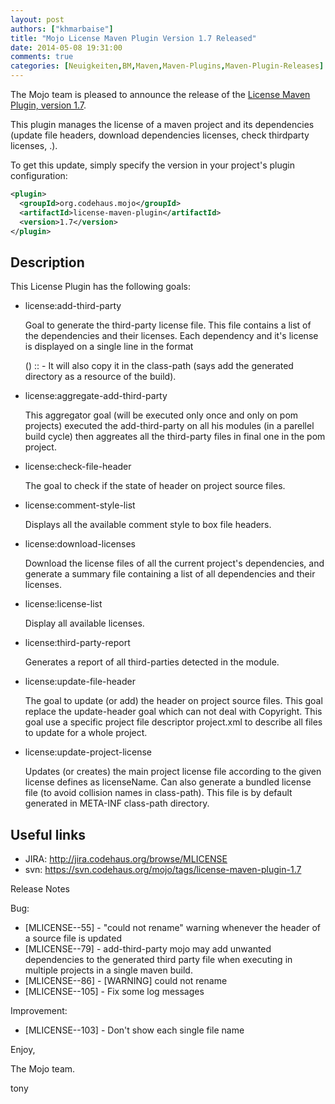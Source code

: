 ```yaml
---
layout: post
authors: ["khmarbaise"]
title: "Mojo License Maven Plugin Version 1.7 Released"
date: 2014-05-08 19:31:00
comments: true
categories: [Neuigkeiten,BM,Maven,Maven-Plugins,Maven-Plugin-Releases]
---
```

The Mojo team is pleased to announce the release of the 
[License Maven Plugin, version 1.7](http://mojo.codehaus.org/license-maven-plugin).

This plugin manages the license of a maven project and its dependencies
(update file headers, download dependencies licenses, check thirdparty
licenses, .).

To get this update, simply specify the version in your project's plugin
configuration: 

``` xml
<plugin>
  <groupId>org.codehaus.mojo</groupId>
  <artifactId>license-maven-plugin</artifactId>
  <version>1.7</version>
</plugin>
```

<!-- more -->

Description
-----------

This License Plugin has the following goals:

* license:add-third-party

  Goal to generate the third-party license file. This file contains a list of
  the dependencies and their licenses. Each dependency and it's license is
  displayed on a single line in the format
  
   (<license-name>) <project-name> <groupId>:<artifactId>:<version> -
  <project-url>
  It will also copy it in the class-path (says add the generated directory as a
  resource of the build).

* license:aggregate-add-third-party

  This aggregator goal (will be executed only once and only on pom projects)
  executed the add-third-party on all his modules (in a parellel build cycle)
  then aggreates all the third-party files in final one in the pom project.

* license:check-file-header

  The goal to check if the state of header on project source files.

* license:comment-style-list

  Displays all the available comment style to box file headers.

* license:download-licenses

  Download the license files of all the current project's dependencies, and
  generate a summary file containing a list of all dependencies and their
  licenses.

* license:license-list

  Display all available licenses.

* license:third-party-report

  Generates a report of all third-parties detected in the module.

* license:update-file-header

  The goal to update (or add) the header on project source files. This goal
  replace the update-header goal which can not deal with Copyright. This goal
  use a specific project file descriptor project.xml to describe all files to
  update for a whole project.

* license:update-project-license

  Updates (or creates) the main project license file according to the given
  license defines as licenseName. Can also generate a bundled license file (to
  avoid collision names in class-path). This file is by default generated in
  META-INF class-path directory.

Useful links
------------

* JIRA: http://jira.codehaus.org/browse/MLICENSE
* svn:  https://svn.codehaus.org/mojo/tags/license-maven-plugin-1.7


Release Notes

Bug:

 * [MLICENSE--55]  - "could not rename" warning whenever the header of a source file is updated
 * [MLICENSE--79]  - add-third-party mojo may add unwanted dependencies to the generated 
                             third party file when executing in multiple projects in a single maven build.
 * [MLICENSE--86]  - \[WARNING\] could not rename
 * [MLICENSE--105] - Fix some log messages

Improvement:

 * [MLICENSE--103] - Don't show each single file name

Enjoy,

The Mojo team.

tony
